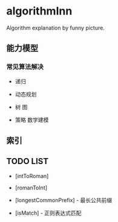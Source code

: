 # algorithmInn
Algorithm explanation by funny picture.

## 能力模型

### 常见算法解决

- 递归

- 动态规划

- 树 图

- 策略 数学建模

## 索引

## TODO LIST

- [intToRoman]

- [romanToInt]

- [longestCommonPrefix] - 最长公共前缀

- [isMatch] - 正则表达式匹配